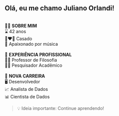 ## Olá, eu me chamo Juliano Orlandi!
<br>
🙎‍♂️ <strong>SOBRE MIM</strong><br>
  ⌛ 42 anos<br>
  👩‍❤️‍👨 Casado<br>
  🎸 Apaixonado por música<br>
<br>
📜 <strong>EXPERIÊNCIA PROFISSIONAL</strong><br>
  👨‍🏫 Professor de Filosofia<br>
    👨‍🔬 Pesquisador Acadêmico<br>
<br>
💼 <strong>NOVA CARREIRA</strong><br>
  🖥 Desenvolvedor<br>
    📈 Analista de Dados<br>
  📊 Cientista de Dados<br>

> 💡 Ideia importante: Continue aprendendo!





<!--
**JulianoOrlandi/JulianoOrlandi** is a ✨ _special_ ✨ repository because its `README.md` (this file) appears on your GitHub profile.

Here are some ideas to get you started:

- 🔭 I’m currently working on ...
- 🌱 I’m currently learning ...
- 👯 I’m looking to collaborate on ...
- 🤔 I’m looking for help with ...
- 💬 Ask me about ...
- 📫 How to reach me: ...
- 😄 Pronouns: ...
- ⚡ Fun fact: ...
-->
